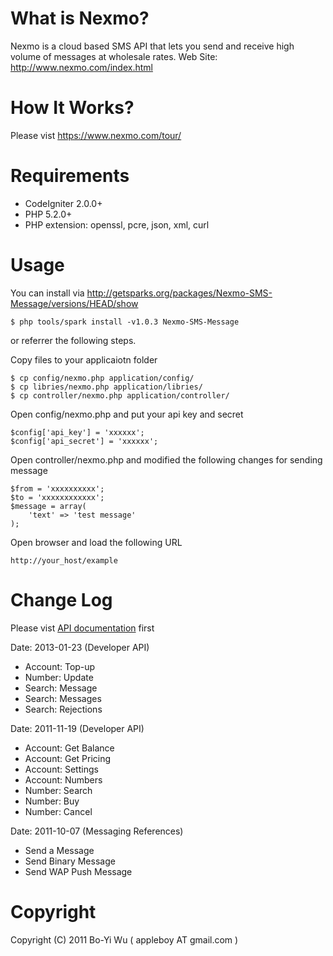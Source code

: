 # What is Nexmo?

Nexmo is a cloud based SMS API that lets you send
and receive high volume of messages at wholesale rates.
Web Site: http://www.nexmo.com/index.html

# How It Works?

Please vist https://www.nexmo.com/tour/

# Requirements

* CodeIgniter 2.0.0+
* PHP 5.2.0+
* PHP extension: openssl, pcre, json, xml, curl

# Usage

You can install via http://getsparks.org/packages/Nexmo-SMS-Message/versions/HEAD/show

    $ php tools/spark install -v1.0.3 Nexmo-SMS-Message

or referrer the following steps.

Copy files to your applicaiotn folder

    $ cp config/nexmo.php application/config/
    $ cp libries/nexmo.php application/libries/
    $ cp controller/nexmo.php application/controller/

Open config/nexmo.php and put your api key and secret

    $config['api_key'] = 'xxxxxx';
    $config['api_secret'] = 'xxxxxx';

Open controller/nexmo.php and modified the following changes for sending message

    $from = 'xxxxxxxxxx';
    $to = 'xxxxxxxxxxxx';
    $message = array(
        'text' => 'test message'
    );

Open browser and load the following URL

    http://your_host/example

# Change Log

Please vist [API documentation](https://docs.nexmo.com/) first

Date: 2013-01-23 (Developer API)

* Account: Top-up
* Number: Update
* Search: Message
* Search: Messages
* Search: Rejections

Date: 2011-11-19 (Developer API)

* Account: Get Balance
* Account: Get Pricing
* Account: Settings
* Account: Numbers
* Number: Search
* Number: Buy
* Number: Cancel

Date: 2011-10-07 (Messaging References)

* Send a Message
* Send Binary Message
* Send WAP Push Message

# Copyright

Copyright (C) 2011 Bo-Yi Wu ( appleboy AT gmail.com )

